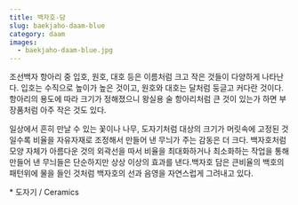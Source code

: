 ```yaml
---
title: 백자호-담
slug: baekjaho-daam-blue
category: daam
images:
  - baekjaho-daam-blue.jpg
---
```


조선백자 항아리 중 입호, 원호, 대호 등은 이름처럼 크고 작은 것들이 다양하게 나타난다. 입호는 수직으로 높이가 높은 것이고, 원호와 대호는 달처럼 둥글고 커다란 것이다. 항아리의 용도에 따라 크기가 정해졌으니 왕실용 술 항아리처럼 큰 것이 있는가 하면 부장품처럼 아주 작은 것도 있다.

일상에서 흔히 만날 수 있는 꽃이나 나무, 도자기처럼 대상의 크기가 머릿속에 고정된 것일수록 비율을 자유자재로 조정해서 만들어 낸 무늬가 주는 감동은 더 크다. 백자호처럼 모양 자체가 아름다운 것의 외곽선을 따서 비율을 최대화하거나 최소화하는 작업을 통해 만들어 낸 무늬들은 단순하지만 상상 이상의 효과를 낸다.백자호 담은 큰비율의 백호의 패턴위에 물을 들인 것처럼  백자호의 선과 음영을 자연스럽게 그려내고 있다.

&#x2A; 도자기 / Ceramics
